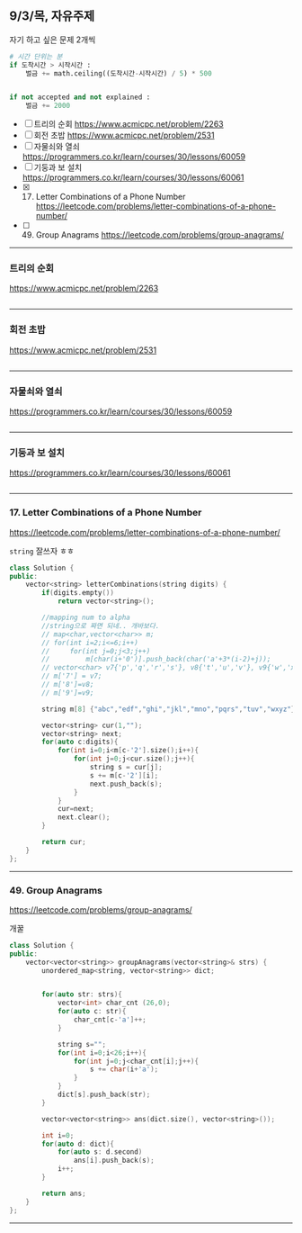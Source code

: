 ## 9/3/목, 자유주제
자기 하고 싶은 문제 2개씩


```python
# 시간 단위는 분
if 도착시간 > 시작시간 :
    벌금 += math.ceiling((도착시간-시작시간) / 5) * 500


if not accepted and not explained :
    벌금 += 2000
```

- [ ] 트리의 순회
https://www.acmicpc.net/problem/2263
- [ ] 회전 초밥
https://www.acmicpc.net/problem/2531
- [ ] 자물쇠와 열쇠
https://programmers.co.kr/learn/courses/30/lessons/60059
- [ ] 기둥과 보 설치
https://programmers.co.kr/learn/courses/30/lessons/60061
- [x] 17. Letter Combinations of a Phone Number
https://leetcode.com/problems/letter-combinations-of-a-phone-number/
- [ ] 49. Group Anagrams
https://leetcode.com/problems/group-anagrams/



---


### 트리의 순회
https://www.acmicpc.net/problem/2263


```c++
```

---
### 회전 초밥
https://www.acmicpc.net/problem/2531


```c++
```

---
### 자물쇠와 열쇠
https://programmers.co.kr/learn/courses/30/lessons/60059


```c++
```

---
### 기둥과 보 설치
https://programmers.co.kr/learn/courses/30/lessons/60061


```c++
```

---
### 17. Letter Combinations of a Phone Number
https://leetcode.com/problems/letter-combinations-of-a-phone-number/

`string` 잘쓰자 ㅎㅎ

```c++
class Solution {
public:
    vector<string> letterCombinations(string digits) {
        if(digits.empty())
            return vector<string>();

        //mapping num to alpha
        //string으로 짜면 되네.. 개바보다.
        // map<char,vector<char>> m;
        // for(int i=2;i<=6;i++)
        //     for(int j=0;j<3;j++)
        //         m[char(i+'0')].push_back(char('a'+3*(i-2)+j));
        // vector<char> v7{'p','q','r','s'}, v8{'t','u','v'}, v9{'w','x','y','z'};
        // m['7'] = v7;
        // m['8']=v8;
        // m['9']=v9;

        string m[8] {"abc","edf","ghi","jkl","mno","pqrs","tuv","wxyz"};

        vector<string> cur(1,"");
        vector<string> next;
        for(auto c:digits){
            for(int i=0;i<m[c-'2'].size();i++){
                for(int j=0;j<cur.size();j++){
                    string s = cur[j];
                    s += m[c-'2'][i];
                    next.push_back(s);
                }
            }
            cur=next;
            next.clear();
        }

        return cur;
    }
};
```

---
### 49. Group Anagrams
https://leetcode.com/problems/group-anagrams/

개꿀


```c++
class Solution {
public:
    vector<vector<string>> groupAnagrams(vector<string>& strs) {
        unordered_map<string, vector<string>> dict;


        for(auto str: strs){
            vector<int> char_cnt (26,0);
            for(auto c: str){
                char_cnt[c-'a']++;
            }

            string s="";
            for(int i=0;i<26;i++){
                for(int j=0;j<char_cnt[i];j++){
                    s += char(i+'a');
                }
            }
            dict[s].push_back(str);
        }

        vector<vector<string>> ans(dict.size(), vector<string>());

        int i=0;
        for(auto d: dict){
            for(auto s: d.second)
                ans[i].push_back(s);
            i++;
        }

        return ans;
    }
};
```

---
